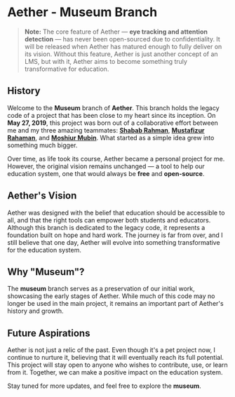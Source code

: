 # Aether - Museum Branch

> **Note:** The core feature of Aether — **eye tracking and attention detection** — has never been open-sourced due to confidentiality. It will be released when Aether has matured enough to fully deliver on its vision. Without this feature, Aether is just another concept of an LMS, but with it, Aether aims to become something truly transformative for education.

## History

Welcome to the **Museum** branch of **Aether**. This branch holds the legacy code of a project that has been close to my heart since its inception. On **May 27, 2019**, this project was born out of a collaborative effort between me and my three amazing teammates: **[Shabab Rahman](https://github.com/ShababR)**, **[Mustafizur Rahaman](https://github.com/MustfizurRahaman)**, and **[Moshiur Mubin](https://github.com/moshiurmubin)**. What started as a simple idea grew into something much bigger.

Over time, as life took its course, Aether became a personal project for me. However, the original vision remains unchanged — a tool to help our education system, one that would always be **free** and **open-source**.

## Aether's Vision

Aether was designed with the belief that education should be accessible to all, and that the right tools can empower both students and educators. Although this branch is dedicated to the legacy code, it represents a foundation built on hope and hard work. The journey is far from over, and I still believe that one day, Aether will evolve into something transformative for the education system.

## Why "Museum"?

The **museum** branch serves as a preservation of our initial work, showcasing the early stages of Aether. While much of this code may no longer be used in the main project, it remains an important part of Aether's history and growth.

## Future Aspirations

Aether is not just a relic of the past. Even though it's a pet project now, I continue to nurture it, believing that it will eventually reach its full potential. This project will stay open to anyone who wishes to contribute, use, or learn from it. Together, we can make a positive impact on the education system.

Stay tuned for more updates, and feel free to explore the **museum**.
